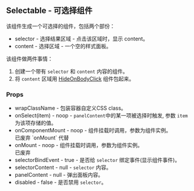## Selectable - 可选择组件
该组件生成一个可选择的组件，包括两个部份：
+ selector - 选择结果区域 - 点击该区域时，显示 content。
+ content - 选择区域 - 一个空的样式面板。

该组件做两件事情：
1. 创建一个带有 `selector` 和 `content` 内容的组件。
2. 将 `content` 区域用 [HideOnBodyClick](../../HideOnBodyClick/docs/docs.html "右键新窗口中打开")
   组件包起来。

### Props
+ wrapClassName - 包装容器自定义CSS class。
+ onSelect(item) - noop - `panelContent`中的某一项被选择时触发,
  参数 `item` 为该项存储的值。
+ onComponentMount - noop - 组件挂载时调用，参数为组件实例。
  <div class="error">已废弃 `onMount` 代替</div>
+ onMount - noop - 组件挂载时调用，参数为组件实例。 <div class="error">已废弃</div>
+ selectorBindEvent - true - 是否给 `selector` 绑定事件(显示组件事件)。
+ selectorContent - null - `selector` 内容。
+ panelContent - null - 弹出面板内容。
+ disabled - false - 是否禁用 `selector`。